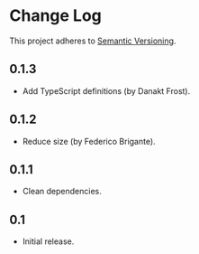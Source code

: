 # Change Log
This project adheres to [Semantic Versioning](http://semver.org/).

## 0.1.3
* Add TypeScript definitions (by Danakt Frost).

## 0.1.2
* Reduce size (by Federico Brigante).

## 0.1.1
* Clean dependencies.

## 0.1
* Initial release.

